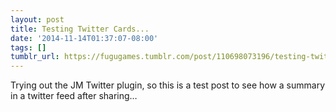 ```yaml
---
layout: post
title: Testing Twitter Cards...
date: '2014-11-14T01:37:07-08:00'
tags: []
tumblr_url: https://fugugames.tumblr.com/post/110698073196/testing-twitter-cards
---
```

Trying out the JM Twitter plugin, so this is a test post to see how a summary in a twitter feed after sharing…

